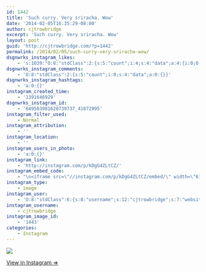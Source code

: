 ```yaml
---
id: 1442
title: 'Such curry. Very sriracha. Wow'
date: '2014-02-05T16:35:29-08:00'
author: cjtrowbridge
excerpt: 'Such curry. Very sriracha. Wow'
layout: post
guid: 'http://cjtrowbridge.com/?p=1442'
permalink: /2014/02/05/such-curry-very-sriracha-wow/
dsgnwrks_instagram_likes:
    - 's:1039:"O:8:"stdClass":2:{s:5:"count";i:4;s:4:"data";a:4:{i:0;O:8:"stdClass":4:{s:8:"username";s:6:"jtrueb";s:15:"profile_picture";s:107:"https://igcdn-photos-h-a.akamaihd.net/hphotos-ak-xap1/t51.2885-19/10598772_1531357703752175_416175518_a.jpg";s:2:"id";s:8:"22861904";s:9:"full_name";s:10:"Josh Trueb";}i:1;O:8:"stdClass":4:{s:8:"username";s:12:"pdxwonderboy";s:15:"profile_picture";s:84:"https://instagramimages-a.akamaihd.net/profiles/profile_32060586_75sq_1376987150.jpg";s:2:"id";s:8:"32060586";s:9:"full_name";s:12:"Ilan Gerould";}i:2;O:8:"stdClass":4:{s:8:"username";s:9:"nazghoul_";s:15:"profile_picture";s:105:"https://igcdn-photos-d-a.akamaihd.net/hphotos-ak-frc/t51.2885-19/10543542_838637796174611_151210582_a.jpg";s:2:"id";s:8:"19523293";s:9:"full_name";s:12:"Jake Cabrera";}i:3;O:8:"stdClass":4:{s:8:"username";s:14:"heartbreakadam";s:15:"profile_picture";s:106:"https://igcdn-photos-e-a.akamaihd.net/hphotos-ak-xpa1/t51.2885-19/1538380_608071445961332_1561975585_a.jpg";s:2:"id";s:9:"224590909";s:9:"full_name";s:25:"Adam Shachar ";'
dsgnwrks_instagram_comments:
    - 'O:8:"stdClass":2:{s:5:"count";i:0;s:4:"data";a:0:{}}'
dsgnwrks_instagram_hashtags:
    - 'a:0:{}'
instagram_created_time:
    - '1391646929'
dsgnwrks_instagram_id:
    - '649503981628739737_41872995'
instagram_filter_used:
    - Normal
instagram_attribution:
    - ''
instagram_location:
    - ''
instagram_users_in_photo:
    - 'a:0:{}'
instagram_link:
    - 'http://instagram.com/p/kDgG4ZLtCZ/'
instagram_embed_code:
    - "\n<iframe src=\"//instagram.com/p/kDgG4ZLtCZ/embed/\" width=\"612\" height=\"710\" frameborder=\"0\" scrolling=\"no\" allowtransparency=\"true\"></iframe>\n"
instagram_type:
    - image
instagram_user:
    - 'O:8:"stdClass":6:{s:8:"username";s:12:"cjtrowbridge";s:7:"website";s:0:"";s:15:"profile_picture";s:103:"https://igcdn-photos-f-a.akamaihd.net/hphotos-ak-xpa1/t51.2885-19/925559_452430704897917_67836701_a.jpg";s:9:"full_name";s:13:"CJ Trowbridge";s:3:"bio";s:0:"";s:2:"id";s:8:"41872995";}'
instagram_username:
    - cjtrowbridge
instagram_image_id:
    - '1443'
categories:
    - Instagram
---
```


[![](http://blog.cjtrowbridge.com/wp-content/uploads/2014/02/916397_246510395527030_180897732_n.jpg)](http://instagram.com/p/kDgG4ZLtCZ/)

[View in Instagram ⇒](http://instagram.com/p/kDgG4ZLtCZ/)